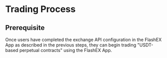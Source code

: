# Trading Process

## Prerequisite

Once users have completed the exchange API configuration in the FlashEX App as described in the previous steps, they can begin trading "USDT-based perpetual contracts" using the FlashEX App.

<figure><img src="../../.gitbook/assets/Group 1 (1).png" alt=""><figcaption></figcaption></figure>
